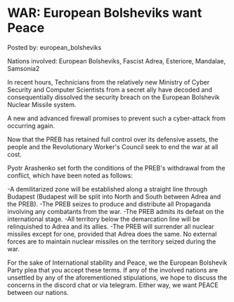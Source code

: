 # WAR: European Bolsheviks want Peace

Posted by: european_bolsheviks

Nations involved: European Bolsheviks, Fascist Adrea, Esteriore, Mandalae, Samsonia2

In recent hours, Technicians from the relatively new Ministry of Cyber Security and Computer Scientists from a secret ally have decoded and consequentially dissolved the security breach on the European Bolshevik Nuclear Missile system. 

A new and advanced firewall promises to prevent such a cyber-attack from occurring again.

Now that the PREB has retained full control over its defensive assets, the people and the Revolutionary Worker's Council seek to end the war at all cost.

Pyotr Arashenko set forth the conditions of the PREB's withdrawal from the conflict, which have been noted as follows: 

-A demilitarized zone will be established along a straight line through Budapest (Budapest will be split into North and South between Adrea and the PREB). 
-The PREB seizes to produce and distribute all Propaganda involving any combatants from the war.
-The PREB admits its defeat on the international stage.
-All territory below the demarcation line will be relinquished to Adrea and its allies. 
-The PREB will surrender all nuclear missiles except for one, provided that Adrea does the same. No external forces are to maintain nuclear missiles on the territory seized during the war.

For the sake of International stability and Peace, we the European Bolshevik Party plea that you accept these terms. If any of the involved nations are unsettled by any of the aforementioned stipulations, we hope to discuss the concerns in the discord chat or via telegram. Either way, we want PEACE between our nations.